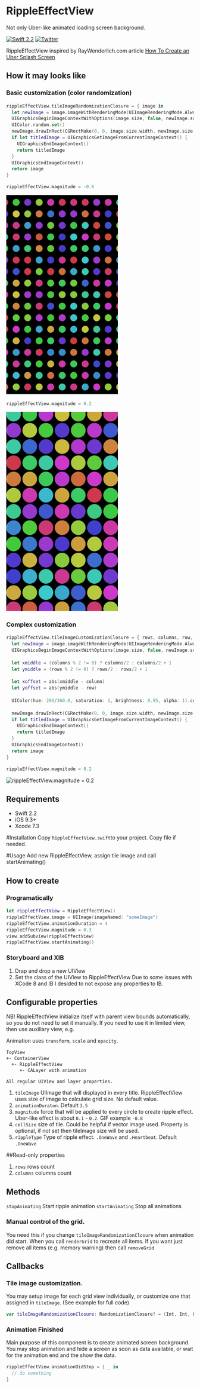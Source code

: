 # RippleEffectView
Not only Uber-like animated loading screen background.

[![Swift 2.2](https://img.shields.io/badge/Swift-2.2-orange.svg?style=flat)](https://developer.apple.com/swift/)
[![Twitter](https://img.shields.io/badge/Twitter-@ALSEDI-blue.svg?style=flat)](http://twitter.com/alsedi)

RippleEffectView inspired by RayWenderlich.com article [How To Create an Uber Splash Screen](https://www.raywenderlich.com/133224/how-to-create-an-uber-splash-screen)

## How it may looks like 
### Basic customization (color randomization)
``` swift
rippleEffectView.tileImageRandomizationClosure = { image in
  let newImage = image.imageWithRenderingMode(UIImageRenderingMode.AlwaysTemplate)
  UIGraphicsBeginImageContextWithOptions(image.size, false, newImage.scale)
  UIColor.random.set()
  newImage.drawInRect(CGRectMake(0, 0, image.size.width, newImage.size.height));
  if let titledImage = UIGraphicsGetImageFromCurrentImageContext() {
    UIGraphicsEndImageContext()
    return titledImage
  }
  UIGraphicsEndImageContext()
  return image
}
```
``` swift 
rippleEffectView.magnitude = -0.6
```
![rippleEffectView.magnitude = -0.6](rippleEffectView1.gif)

``` swift 
rippleEffectView.magnitude = 0.2
```
![rippleEffectView.magnitude = 0.2](rippleEffectView2.gif)

### Complex customization
``` swift
rippleEffectView.tileImageCustomizationClosure = { rows, columns, row, column, image in
  let newImage = image.imageWithRenderingMode(UIImageRenderingMode.AlwaysTemplate)
  UIGraphicsBeginImageContextWithOptions(image.size, false, newImage.scale)
      
  let xmiddle = (columns % 2 != 0) ? columns/2 : columns/2 + 1
  let ymiddle = (rows % 2 != 0) ? rows/2 : rows/2 + 1
      
  let xoffset = abs(xmiddle - column)
  let yoffset = abs(ymiddle - row)
      
  UIColor(hue: 206/360.0, saturation: 1, brightness: 0.95, alpha: 1).colorWithAlphaComponent(1.0 - CGFloat((xoffset + yoffset)) * 0.1).set()
      
  newImage.drawInRect(CGRectMake(0, 0, image.size.width, newImage.size.height));
  if let titledImage = UIGraphicsGetImageFromCurrentImageContext() {
    UIGraphicsEndImageContext()
    return titledImage
  }
  UIGraphicsEndImageContext()
  return image
}
```
``` swift
rippleEffectView.magnitude = 0.2
```
![rippleEffectView.magnitude = 0.2](rippleEffectView3.gif)


## Requirements
- Swift 2.2
- iOS 9.3+
- Xcode 7.3

#Installation
Copy `RippleEffectView.swift`to your project. Copy file if needed.

#Usage
Add new RippleEffectView, assign tile image and call startAnimating()

## How to create
### Programatically 
``` swift
let rippleEffectView = RippleEffectView()
rippleEffectView.image = UIImage(imageNamed: "someImage") 
rippleEffectView.animationDuration = 4
rippleEffectView.magnitude = 0.3
view.addSubview(rippleEffectView)
rippleEffectView.startAnimating()
```

### Storyboard and XIB
1. Drap and drop a new UIView
2. Set the class of the UIView to RippleEffectView
Due to some issues with XCode 8 and IB I desided to not expose any properties to IB. 

## Configurable properties
NB! RippleEffectView initialize itself with parent view bounds automatically, so you do not need to set it manually. If you need to use it in limited view, then use auxiliary view, e.g.

Animation uses `transform`, `scale` and `opacity`. 
```
TopView
+- ContainerView
  +- RippleEffectView
     +- CALayer with animation
```

```
All regular UIView and layer properties.
```
1. `tileImage` UIImage that will displayed in every title. RippleEffectView uses size of image to calculate grid size. No default value.
2. `animationDuraton`. Default `3.5`
3. `magnitude` force that will be applied to every circle to create ripple effect. Uber-like effect is about `0.1` - `0.2`. GIF example `-0.8`
4. `cellSize` size of tile. Could be helpful if vector image used. Property is optional, if not set then tileImage size will be used.
5. `rippleType` Type of ripple effect. `.OneWave` and `.Heartbeat`. Default `.OneWave`

##Read-only properties
1. `rows` rows count
2. `columns` columns count

## Methods
`stopAnimating` Start ripple animation
`startAnimating` Stop all animations

### Manual control of the grid.
You need this if you change `tileImageRandomizationClosure` when animation did start. When you call `renderGrid` to recreate all items.
If you want just remove all items (e.g. memory warning) then call `removeGrid`

## Callbacks
### Tile image customization.

You may setup image for each grid view individually, or customize one that assigned in `tileImage`. (See example for full code)
``` swift
var tileImageRandomizationClosure: RandomizationClosure? = (Int, Int, UIImage)->(UIImage)
```

### Animation Finished
Main purpose of this component is to create animated screen background. You may stop animation and hide a screen as soon as data available, or wait for the animation end and the show the data.
``` swift
rippleEffectView.animationDidStop = { _ in 
  // do something
}
```

